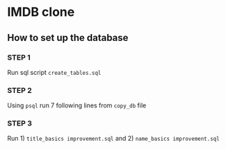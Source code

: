 # IMDB clone

## How to set up the database

### STEP 1

Run sql script ```create_tables.sql```

### STEP 2

Using ```psql``` run 7 following lines from ```copy_db``` file

### STEP 3

Run 1) ```title_basics improvement.sql``` and 2) ```name_basics improvement.sql```

